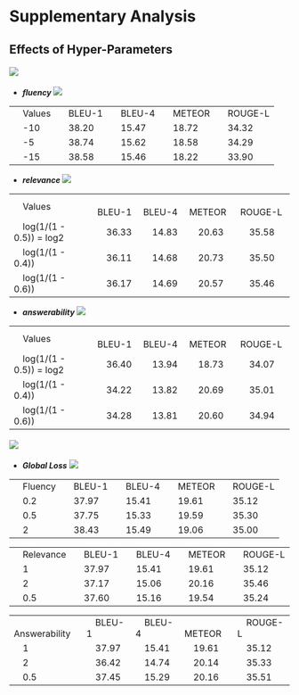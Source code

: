 # Supplementary Analysis 

## Effects of Hyper-Parameters

#### ![](http://latex.codecogs.com/gif.latex?\\alpha_{flu},\alpha_{rel},\alpha_{ans})

* ***fluency***
![](http://latex.codecogs.com/gif.latex?\\mathcal{L}_{flu}=-(\mathcal{R}_{flu}(\hat{\mathcal{Y}})-\alpha_{flu})\frac{1}{T}\sum_{t=1}^T\log{P_{QG}(\hat{y}_t|\mathcal{D},\hat{\mathcal{Y}}_{<t})})

<table>
<tr>
    <td>&emsp;Values</td>
    <td>&emsp;BLEU-1</td>
    <td>&emsp;BLEU-4</td>
    <td>&emsp;METEOR</td>
    <td>&emsp;ROUGE-L</td>
</tr>
<tr>
    <td>&emsp;-10</td>
    <td>&emsp;38.20</td>
    <td>&emsp;15.47</td>
    <td>&emsp;18.72</td>
    <td>&emsp;34.32</td>
</tr>
<tr>
    <td>&emsp;-5</td>
    <td>&emsp;38.74</td>
    <td>&emsp;15.62</td>
    <td>&emsp;18.58</td>
    <td>&emsp;34.29</td>
</tr>
<tr>
    <td>&emsp;-15</td>
    <td>&emsp;38.58</td>
    <td>&emsp;15.46</td>
    <td>&emsp;18.22</td>
    <td>&emsp;33.90</td>
</tr>
</table>

* ***relevance***
![](http://latex.codecogs.com/gif.latex?\\mathcal{L}_{rel}=-(\mathcal{R}_{rel}(\mathcal{D},\hat{\mathcal{Y}})-\alpha_{rel})\frac{1}{T}\sum_{t=1}^T\log{P_{QG}(\hat{y}_t|\mathcal{D},\hat{\mathcal{Y}}_{<t})})

<table>
<tr>
    <td>&emsp;Values</td>
    <td>&emsp;BLEU-1</td>
    <td>&emsp;BLEU-4</td>
    <td>&emsp;METEOR</td>
    <td>&emsp;ROUGE-L</td>
</tr>
<tr>
    <td>&emsp;log(1/(1 - 0.5)) = log2</td>
    <td>&emsp;36.33</td>
    <td>&emsp;14.83</td>
    <td>&emsp;20.63</td>
    <td>&emsp;35.58</td>
</tr>
<tr>
    <td>&emsp;log(1/(1 - 0.4))</td>
    <td>&emsp;36.11</td>
    <td>&emsp;14.68</td>
    <td>&emsp;20.73</td>
    <td>&emsp;35.50</td>
</tr>
<tr>
    <td>&emsp;log(1/(1 - 0.6))</td>
    <td>&emsp;36.17</td>
    <td>&emsp;14.69</td>
    <td>&emsp;20.57</td>
    <td>&emsp;35.46</td>
</tr>
</table>

* ***answerability***
![](http://latex.codecogs.com/gif.latex?\\mathcal{L}_{ans}=-(\mathcal{R}_{ans}(\mathcal{D},\hat{\mathcal{Y}})-\alpha_{ans})\frac{1}{T}\sum_{t=1}^T\log{P_{QG}(\hat{y}_t|\mathcal{D},\hat{\mathcal{Y}}_{<t})})

<table>
<tr>
    <td>&emsp;Values</td>
    <td>&emsp;BLEU-1</td>
    <td>&emsp;BLEU-4</td>
    <td>&emsp;METEOR</td>
    <td>&emsp;ROUGE-L</td>
</tr>
<tr>
    <td>&emsp;log(1/(1 - 0.5)) = log2</td>
    <td>&emsp;36.40</td>
    <td>&emsp;13.94</td>
    <td>&emsp;18.73</td>
    <td>&emsp;34.07</td>
</tr>
<tr>
    <td>&emsp;log(1/(1 - 0.4))</td>
    <td>&emsp;34.22</td>
    <td>&emsp;13.82</td>
    <td>&emsp;20.69</td>
    <td>&emsp;35.01</td>
</tr>
<tr>
    <td>&emsp;log(1/(1 - 0.6))</td>
    <td>&emsp;34.28</td>
    <td>&emsp;13.81</td>
    <td>&emsp;20.60</td>
    <td>&emsp;34.94</td>
</tr>
</table>

<!-- <tr><td colspan="2"><a href="#resources">4. Resources</a></td></tr> -->

#### ![](http://latex.codecogs.com/gif.latex?\\gamma_{flu}$,$\gamma_{rel}$,$\gamma_{ans})

* ***Global Loss***
![](http://latex.codecogs.com/gif.latex?\\mathcal{L}=\mathcal{L}_{base}+\gamma_{flu}\mathcal{L}_{flu}+\gamma_{rel}\mathcal{L}_{rel}+\gamma_{ans}\mathcal{L}_{ans})

<table>
<tr>
    <td>&emsp;Fluency</td>
    <td>&emsp;BLEU-1</td>
    <td>&emsp;BLEU-4</td>
    <td>&emsp;METEOR</td>
    <td>&emsp;ROUGE-L</td>
</tr>
<tr>
    <td>&emsp;0.2</td>
    <td>&emsp;37.97</td>
    <td>&emsp;15.41</td>
    <td>&emsp;19.61</td>
    <td>&emsp;35.12</td>
</tr>
<tr>
    <td>&emsp;0.5</td>
    <td>&emsp;37.75</td>
    <td>&emsp;15.33</td>
    <td>&emsp;19.59</td>
    <td>&emsp;35.30</td>
</tr>
<tr>
    <td>&emsp;2</td>
    <td>&emsp;38.43</td>
    <td>&emsp;15.49</td>
    <td>&emsp;19.06</td>
    <td>&emsp;35.00</td>
</tr>
</table>

<table>
<tr>
    <td>&emsp;Relevance</td>
    <td>&emsp;BLEU-1</td>
    <td>&emsp;BLEU-4</td>
    <td>&emsp;METEOR</td>
    <td>&emsp;ROUGE-L</td>
</tr>
<tr>
    <td>&emsp;1</td>
    <td>&emsp;37.97</td>
    <td>&emsp;15.41</td>
    <td>&emsp;19.61</td>
    <td>&emsp;35.12</td>
</tr>
<tr>
    <td>&emsp;2</td>
    <td>&emsp;37.17</td>
    <td>&emsp;15.06</td>
    <td>&emsp;20.16</td>
    <td>&emsp;35.46</td>
</tr>
<tr>
    <td>&emsp;0.5</td>
    <td>&emsp;37.60</td>
    <td>&emsp;15.16</td>
    <td>&emsp;19.54</td>
    <td>&emsp;35.24</td>
</tr>
</table>

<table>
<tr>
    <td>&emsp;Answerability</td>
    <td>&emsp;BLEU-1</td>
    <td>&emsp;BLEU-4</td>
    <td>&emsp;METEOR</td>
    <td>&emsp;ROUGE-L</td>
</tr>
<tr>
    <td>&emsp;1</td>
    <td>&emsp;37.97</td>
    <td>&emsp;15.41</td>
    <td>&emsp;19.61</td>
    <td>&emsp;35.12</td>
</tr>
<tr>
    <td>&emsp;2</td>
    <td>&emsp;36.42</td>
    <td>&emsp;14.74</td>
    <td>&emsp;20.14</td>
    <td>&emsp;35.33</td>
</tr>
<tr>
    <td>&emsp;0.5</td>
    <td>&emsp;37.45</td>
    <td>&emsp;15.29</td>
    <td>&emsp;20.16</td>
    <td>&emsp;35.51</td>
</tr>
</table>
